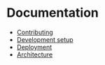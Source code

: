 # Documentation

- [Contributing](./contribute.md)
- [Development setup](./development-setup.md)
- [Deployment](./deployment.md)
- [Architecture](./architecture.md)
